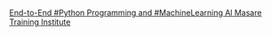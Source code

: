 [End-to-End #Python Programming and #MachineLearning   Al Masare Training Institute](https://qi.tc/qi/110390)